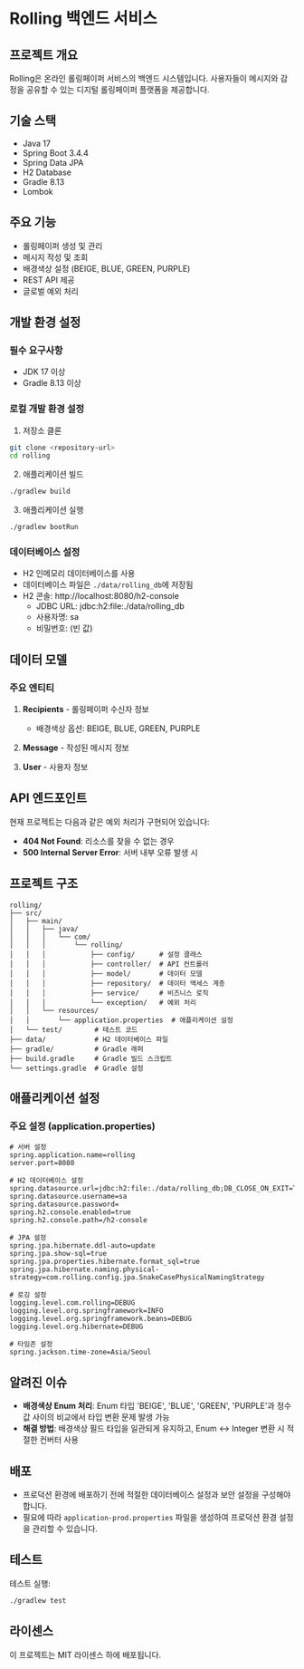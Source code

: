 # Rolling 백엔드 서비스

## 프로젝트 개요
Rolling은 온라인 롤링페이퍼 서비스의 백엔드 시스템입니다. 사용자들이 메시지와 감정을 공유할 수 있는 디지털 롤링페이퍼 플랫폼을 제공합니다.

## 기술 스택
- Java 17
- Spring Boot 3.4.4
- Spring Data JPA
- H2 Database
- Gradle 8.13
- Lombok

## 주요 기능
- 롤링페이퍼 생성 및 관리
- 메시지 작성 및 조회
- 배경색상 설정 (BEIGE, BLUE, GREEN, PURPLE)
- REST API 제공
- 글로벌 예외 처리

## 개발 환경 설정

### 필수 요구사항
- JDK 17 이상
- Gradle 8.13 이상

### 로컬 개발 환경 설정
1. 저장소 클론
```bash
git clone <repository-url>
cd rolling
```

2. 애플리케이션 빌드
```bash
./gradlew build
```

3. 애플리케이션 실행
```bash
./gradlew bootRun
```

### 데이터베이스 설정
- H2 인메모리 데이터베이스를 사용
- 데이터베이스 파일은 `./data/rolling_db`에 저장됨
- H2 콘솔: http://localhost:8080/h2-console
  - JDBC URL: jdbc:h2:file:./data/rolling_db
  - 사용자명: sa
  - 비밀번호: (빈 값)

## 데이터 모델

### 주요 엔티티
1. **Recipients** - 롤링페이퍼 수신자 정보
   - 배경색상 옵션: BEIGE, BLUE, GREEN, PURPLE

2. **Message** - 작성된 메시지 정보

3. **User** - 사용자 정보

## API 엔드포인트

현재 프로젝트는 다음과 같은 예외 처리가 구현되어 있습니다:

- **404 Not Found**: 리소스를 찾을 수 없는 경우
- **500 Internal Server Error**: 서버 내부 오류 발생 시

## 프로젝트 구조
```
rolling/
├── src/
│   ├── main/
│   │   ├── java/
│   │   │   └── com/
│   │   │       └── rolling/
│   │   │           ├── config/      # 설정 클래스
│   │   │           ├── controller/  # API 컨트롤러
│   │   │           ├── model/       # 데이터 모델
│   │   │           ├── repository/  # 데이터 액세스 계층
│   │   │           ├── service/     # 비즈니스 로직
│   │   │           └── exception/   # 예외 처리
│   │   └── resources/
│   │       └── application.properties  # 애플리케이션 설정
│   └── test/        # 테스트 코드
├── data/            # H2 데이터베이스 파일
├── gradle/          # Gradle 래퍼
├── build.gradle     # Gradle 빌드 스크립트
└── settings.gradle  # Gradle 설정
```

## 애플리케이션 설정

### 주요 설정 (application.properties)
```properties
# 서버 설정
spring.application.name=rolling
server.port=8080

# H2 데이터베이스 설정
spring.datasource.url=jdbc:h2:file:./data/rolling_db;DB_CLOSE_ON_EXIT=TRUE;AUTO_SERVER=TRUE
spring.datasource.username=sa
spring.datasource.password=
spring.h2.console.enabled=true
spring.h2.console.path=/h2-console

# JPA 설정
spring.jpa.hibernate.ddl-auto=update
spring.jpa.show-sql=true
spring.jpa.properties.hibernate.format_sql=true
spring.jpa.hibernate.naming.physical-strategy=com.rolling.config.jpa.SnakeCasePhysicalNamingStrategy

# 로깅 설정
logging.level.com.rolling=DEBUG
logging.level.org.springframework=INFO
logging.level.org.springframework.beans=DEBUG
logging.level.org.hibernate=DEBUG

# 타임존 설정
spring.jackson.time-zone=Asia/Seoul
```

## 알려진 이슈
- **배경색상 Enum 처리**: Enum 타입 'BEIGE', 'BLUE', 'GREEN', 'PURPLE'과 정수 값 사이의 비교에서 타입 변환 문제 발생 가능
- **해결 방법**: 배경색상 필드 타입을 일관되게 유지하고, Enum <-> Integer 변환 시 적절한 컨버터 사용

## 배포
- 프로덕션 환경에 배포하기 전에 적절한 데이터베이스 설정과 보안 설정을 구성해야 합니다.
- 필요에 따라 `application-prod.properties` 파일을 생성하여 프로덕션 환경 설정을 관리할 수 있습니다.

## 테스트
테스트 실행:
```bash
./gradlew test
```

## 라이센스
이 프로젝트는 MIT 라이센스 하에 배포됩니다. 